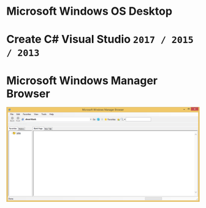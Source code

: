 # Microsoft Windows OS Desktop
# Create C# Visual Studio `2017 / 2015 / 2013` 
# Microsoft Windows Manager Browser

![web](web.PNG)
